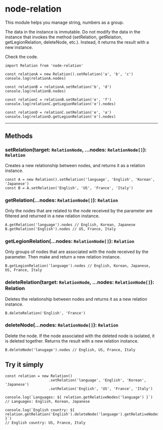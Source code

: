 # node-relation

This module helps you manage string, numbers as a group.

The data in the instance is immutable. Do not modify the data in the instance that invokes the method (setRelation, getRelation, getLegionRelation, deleteNode, etc.). Instead, it returns the result with a new instance.

Check the code.
```
import Relation from 'node-relation'

const relationA = new Relation().setRelation('a', 'b', 'c')
console.log(relationA.nodes)

const relationB = relationA.setRelation('b', 'd')
console.log(relationB.nodes)

const relationC = relationB.setRelation('e', 'f')
console.log(relationC.getLegionRelation('e').nodes)

const relationD = relationC.setRelation('e', 'a')
console.log(relationD.getLegionRelation('e').nodes)
```
---
## Methods
### setRelation(target: `RelationNode`, ...nodes: `RelationNode[]`): `Relation`
Creates a new relationship between nodes, and returns it as a relation instance.
```
const A = new Relation().setRelation('language', 'English', 'Korean', 'Japanese')
const B = A.setRelation('English', 'US', 'France', 'Italy')
```
### getRelation(...nodes: `RelationNode[]`): `Relation`
Only the nodes that are related to the node received by the parameter are filtered and returned in a new relation instance.
```
A.getRelation('language').nodes // English, Korean, Japanese
B.getRelation('English').nodes // US, France, Italy
```
### getLegionRelation(...nodes: `RelationNode[]`): `Relation`
Only groups of nodes that are associated with the node received by the parameter. Then make and return a new relation instance.
```
B.getLegionRelation('language').nodes // English, Korean, Japanese, US, France, Italy
```
### deleteRelation(target: `RelationNode`, ...nodes: `RelationNode[]`): Relation
Deletes the relationship between nodes and returns it as a new relation instance.
```
B.deleteRelation('English', 'France')
```
### deleteNode(...nodes: `RelationNode[]`): `Relation`
Delete the node. If the node associated with the deleted node is isolated, it is deleted together. Returns the result with a new relation instance.
```
B.deleteNode('lanugage').nodes // English, US, France, Italy
```
## Try it simply
```
const relation = new Relation()
                    .setRelation('language', 'English', 'Korean', 'Japanese')
                    .setRelation('English', 'US', 'France', 'Italy')

console.log(`Languages: ${ relation.getRelativeNodes('language') }`)
// Languages: English, Korean, Japanese

console.log(`English country: ${ relation.getRelation('English').deleteNode('language').getRelativeNodes('English') }`)
// English country: US, France, Italy 
```